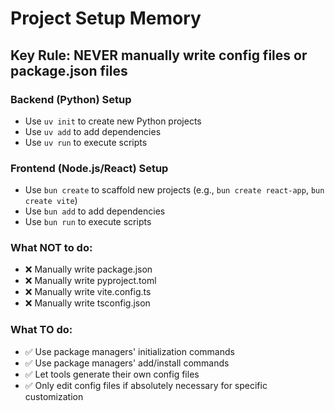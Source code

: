 # Project Setup Memory

## Key Rule: NEVER manually write config files or package.json files

### Backend (Python) Setup
- Use `uv init` to create new Python projects
- Use `uv add` to add dependencies
- Use `uv run` to execute scripts

### Frontend (Node.js/React) Setup  
- Use `bun create` to scaffold new projects (e.g., `bun create react-app`, `bun create vite`)
- Use `bun add` to add dependencies
- Use `bun run` to execute scripts

### What NOT to do:
- ❌ Manually write package.json
- ❌ Manually write pyproject.toml  
- ❌ Manually write vite.config.ts
- ❌ Manually write tsconfig.json

### What TO do:
- ✅ Use package managers' initialization commands
- ✅ Use package managers' add/install commands
- ✅ Let tools generate their own config files
- ✅ Only edit config files if absolutely necessary for specific customization